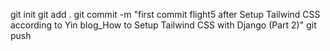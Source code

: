 git init
git add .
git commit -m "first commit flight5 after  Setup Tailwind CSS according to Yin blog_How to Setup Tailwind CSS with Django (Part 2)"
git push